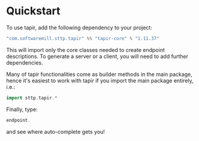 # Quickstart

To use tapir, add the following dependency to your project:

```scala
"com.softwaremill.sttp.tapir" %% "tapir-core" % "1.11.37"
```

This will import only the core classes needed to create endpoint descriptions. To generate a server or a client, you
will need to add further dependencies.

Many of tapir functionalities come as builder methods in the main package, hence it's easiest to work with tapir if 
you import the main package entirely, i.e.:

```scala
import sttp.tapir.*
```

Finally, type:

```scala
endpoint.
```

and see where auto-complete gets you!

